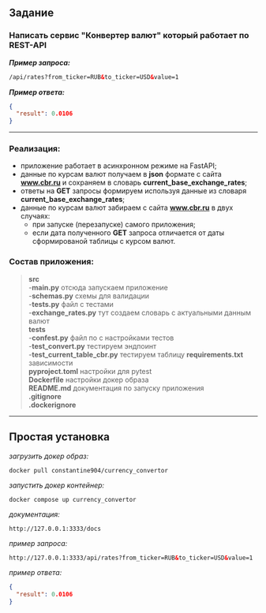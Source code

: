 ## Задание

### Написать сервис **"Конвертер валют"** который работает по **REST-API**

**_Пример запроса:_**

```html
/api/rates?from_ticker=RUB&to_ticker=USD&value=1
```

**_Пример ответа:_**

```json
{
  "result": 0.0106
}
```

---

### Реализация:

- приложение работает в асинхронном режиме на FastAPI;
- данные по курсам валют получаем в **json** формате c сайта **www.cbr.ru** и сохраняем в словарь **current_base_exchange_rates**;
- ответы на **GET** запросы формируем используя данные из словаря **current_base_exchange_rates**;
- данные по курсам валют забираем c сайта **www.cbr.ru** в двух случаях:
    - при запуске (перезапуске) самого приложения;
    - если дата полученного **GET** запроса отличается от даты сформированой таблицы с курсом валют.

### Состав приложения:

>
>**src**  
> -**main.py**                     отсюда запускаем приложение  
> -**schemas.py**                  схемы для валидации     
> -**tests.py**                    файл с тестами         
> -**exchange_rates.py**            тут создаем словарь c актуальными данным валют   
**tests**  
> -**confest.py**                  файл по с настройками тестов  
> -**test_convert.py**             тестируем эндпоинт  
> -**test_current_table_cbr.py**   тестируем таблицу
**requirements.txt**             зависимости    
**pyproject.toml**               настройки для pytest  
**Dockerfile**                   настройки докер образа   
**README.md**                    документация по запуску приложения  
> **.gitignore**  
> **.dockerignore**
---

## Простая установка

_загрузить докер образ:_

```
docker pull constantine904/currency_convertor
```

_запустить докер контейнер:_

```
docker compose up currency_convertor
```

_документация:_

```
http://127.0.0.1:3333/docs
```

_пример запроса:_

```html
http://127.0.0.1:3333/api/rates?from_ticker=RUB&to_ticker=USD&value=1
```

_пример ответа:_

```json
{
  "result": 0.0106
}
```




